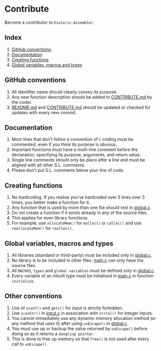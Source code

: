 # Contribute
Become a contributor to `Esoteric-Assembler`.

## Index
1. [GitHub conventions](#github-conventions)
2. [Documentation](#documentation)
3. [Creating functions](#creating-functions)
4. [Global variables, macros and types](#global-variables-macros-and-types)

## GitHub conventions
1. All identifier name should clearly convey its purpose.
2. Any new function description should be added to [CONTRIBUTE.md](https://github.com/AvirukBasak/Esoteric-Assembler/blob/main/docs/CONTRIBUTE.md) by the coder.
3. [README.md](https://github.com/AvirukBasak/Esoteric-Assembler/blob/main/README.md) and [CONTRIBUTE.md](https://github.com/AvirukBasak/Esoteric-Assembler/blob/main/docs/CONTRIBUTE.md) should be updated or checked for updates with every new commit.

## Documentation
1. Most lines that don't follow a convention of `C` coding must be commented, even if you think its purpose is obvious.
2. Important functions must have a multi-line comment before the declaration, specifying its purpose, arguments, and return value.
3. Single line comments should only be place after a line and must be aligned with all other S.L. comments.
4. Please don't put S.L. comments below your line of code.

## Creating functions
1. No hardcoding. If you realise you've hardcoded over 5 lines over 3 times, you better make a function for it.
2. Any function that is used by more than one file should rest in [global.c](https://github.com/AvirukBasak/Esoteric-Assembler/blob/main/src/global.c).
3. Do not create a function if it exists already in any of the source files.
4. This applies for even library functions.
5. For example, use `allocateMem()` for `malloc()` or `calloc()` and use `reallocateMem()` for `realloc()`.

## Global variables, macros and types
1. All libraries (standard or third-party) must be included only in [global.c](https://github.com/AvirukBasak/Esoteric-Assembler/blob/main/src/global.c).
2. No library is to be included in other files. [main.c](https://github.com/AvirukBasak/Esoteric-Assembler/blob/main/src/main.c) can only have the source files.
3. All `MACROS`, `types` and `global variables` must be defined only in [global.c](https://github.com/AvirukBasak/Esoteric-Assembler/blob/main/src/global.c).
4. Every variable of an inbuilt type must be initialised in [main.c](https://github.com/AvirukBasak/Esoteric-Assembler/blob/main/src/main.c) in function `initialize`.

## Other conventions
1. Use of `scanf()` and `gets()` for input is strictly forbidden.
2. Use `scanStr()` in [input.c](https://github.com/AvirukBasak/Esoteric-Assembler/blob/main/src/input.c) in association with `strtol()` for integer inputs.
3. You cannot immediately use any dynamic memory allocation method (or any method that uses it) after using `unEscape()` in [global.c](https://github.com/AvirukBasak/Esoteric-Assembler/blob/main/src/global.c).
4. You must use up or backup the value returned by `unEscape()` before doing so as it returns a `dangling pointer`.
5. This is done to free up memory so that `free()` is not used after every call to `unEscape()`.
